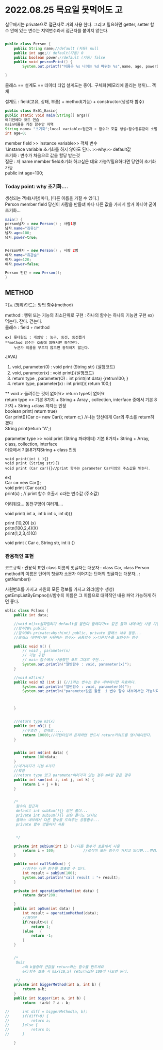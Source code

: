 # 2022.08.25 목요일 못먹어도 고

실무에서는 private으로 접근자로 거의 사용 한다. 그리고 필요하면 getter, setter
함수 안에 있는 변수는 지역변수라서 접근자를 붙이지 않는다.

```java

public class Person {
	public String name;//default (자동) null
	public int age;// default(자동) 0
	public boolean power;//default (자동) false
    public void pesronPrint() {
		System.out.printf("이름은 %s 나이는 %d 파워는 %s",name, age, power);

}
```

클래스 == 설계도 == 데이터 타입
설계도는 종이.. 구체화(메모리에 올리는 행위)... 객체

설계도 : field(고유, 상태, 부품) + method(기능) + constructor(생성자 함수)

```java
public class Ex01_Basic{
public static void main(String[] args){
여기안에다 코드 연습
main이름을 가진 함수안 지역
String name= "초기화";local variable>접근자 > 함수가 호출 생성>함수종류같이 소멸
int age=0;
```

member field >> instance variable>> 객체 변수  
1.instance variable 초기화를 하지 않아도 된다. >>why>> default값  
초기화 : 변수가 처음으로 값을 할당 받는것  
질문 : 저 name member field초기화 하고싶은 데요 가능?/필요하다면 당연히 초기화 가능  
public int age=100;

### Today point: why 초기화....

생성되는 객체(사람)마다, [다른 이름을 가질 수 있다.]  
Person member field 당신이 사람을 만들떄 마다 다른 값을 가지게 할거 아니야 굳이 초기화...

```java
main() {
person남자 = new Person() ; 사람1명
남자.name="김유신"
남자.age=100;
남자.power=true;


Person여자 = new Person() ; 사람 2명
여자.name="유관순"
여자.age=120;
여자.power=false;

Person 인간 = new Person();
}
```

## METHOD

기능 (행위)만드는 방법
함수(method)

method : 행위 또는 기능의 최소단위로 구현 : 하나의 함수는 하나의 기능만 구현
ex) 먹는다. 잔다. 걷는다.  
 클래스 : field + method

    ex) 롯데월드 : 게임방 : 농구, 동전, 동전뽑기
    **method 함수는 호출에 의해서만 동작된다.
        누군가 이름을 부르지 않으면 동작하지 않는다.

JAVA)

1. void, parameter(0) : void print (String str) {실행코드}
2. void, parameter(x) : void print(){실행코드}
3. return type , parameter(O) : int print(int data) {retrun100; }
4. return type, parameter(x) : int print(){ return 100;}

\*\* void > 돌려주는 것이 없어요> return type이 없어요  
return type >> 기본 8가지 + String + Array , collection, interface
중에서 기본 8가지 + String +class 까지는 인정  
boolean print( return true)  
Car print(){Car c= new Car(); return c;} //나는 당신에게 Car의 주소를 return하겠다  
String print(return "A";)

parameter type >> void print (String 파라메터)
기본 8가지+ String + Array, class, collection, interface  
이중에서 기본8가지String + class 인정

    void print(int i ){}
    void print (String str){}
    void print (Car car){}//print 함수는 parameter Car타임의 주소값을 받는다.

ex)  
Car c= new Car();  
void print (Car car){}  
print(c) ; // print 함수 호출시 c라는 변수값 (주소값)

어려워요... 동전구멍이 여러개....

void print( int a, int b int c, int d){}

print (10,20) (x)  
pritn(100,2,4)(X)  
print(1,2,3,4)(O)

void print ( Car c, String str, int i) {}

### 관용적인 표현

코드규칙 : 관용적 표현
class 이름의 첫글자는 대문자 : class Car, class Person
method의 이름은 단어의 첫글자 소문자 이어지는 단어의 첫글자는 대문자.. : getNumber()

사원번호를 가지고 사원의 모든 정보를 가지고 와라(함수 생성)
getEmpListByEmpno()//함수의 이름은 그 이름으로 대략적인 내용 파악 가능하게 하면 좋다.

```java
ublic class Fclass {
	public int data;

	//void m()>>컴파일리가 default를 붙인다 앞에다가>> 같은 폴더 내에서만 사용 가능하다.
	//함수70% public
	//함수30% private:why:hint) public, private 클래스 내부 동등...
	//클래스 내부에서만 사용하는 함수>> 공통함수 >>다른함수를 도와주는 함수

	public void m() {
		// void , parameter(x)
		// 기능 구현
		// main 함수에서 사용했던 코드 그대로 구현...
		System.out.println("일반함수 : void, parameter(x)");
	}

	//void m2(int)
	public void m2 (int i) {//i라는 변수는 함수 내부에서만 유효하다.
		System.out.println("일반함수 : void, parameter(0)");
		System.out.println("parameter값은 활용  i 변수 함수 내부에서만 가능하다 :"+i );



	}


	//return type m3(x)
	public int m3() {
		//무조건 , 강제로.....
		return 10000;//리턴타입이 존재하면 반드시 return키워드를 명시해야한다.
	}


	public int m4(int data) {
		return 100+data;
	}
	//여기까지가 기본 4가지
	//확장
	//return type 있고 parameter여러가지 있는 경우 m4랑 같은 경우
	public int sum(int i, int j, int k) {
		return i + j + k;
	}


	/*
	 함수의 접근자
	 default int subSum(){} 같은 폴더...
	 private int subSum(){} 같은 폴더도 안되요
	 클래스 내부에서 다른 함수를 도와주는 공통함수...
	 private 함수 만들어서 사용


	 */

	private int subSum(int i) {//다른 함수가 호출해서 사용
		return i = 100;				//로직이 모든 함수가 가지고 있다면...변경...유지보수 유용 측면에서
	}

	public void callSubSum() {
		//함수는 다른 함수를 호출할 수 있다.
		int result = subSum(100);
		System.out.println("call result : "+ result);
	}

	private int operationMethod(int data) {
		return data*200;

	}
	public int opSum(int data) {
		int result = operationMethod(data);
		//제어문
		if(result>0) {
			return 1;
		}else	{
			return -1;
		}
	}


	/*
	 Quiz
		a와 b둘중에 큰값을 return하는 함수를 만드세요
		ex)함수 호출 시 max(10,5) return값은 100이 나오면 된다.

	 */
	private int biggerMethod(int a, int b) {
		return a-b;
	}
	public int bigger(int a, int b) {
		return  (a>b) ? a : b;

//		int diff = biggerMethod(a, b);
//		if(diff>0) {
//			return a;
//		}else {
//			return b;
//		}

	}
```
